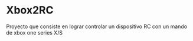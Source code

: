 # Xbox2RC
Proyecto que consiste en lograr controlar un dispositivo RC con un mando de xbox one series X/S
